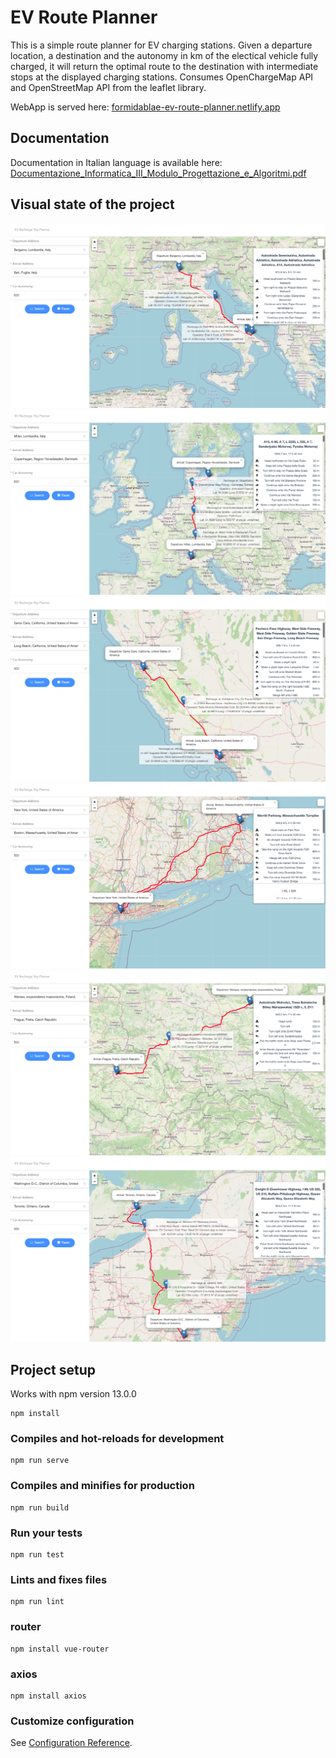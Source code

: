 # EV Route Planner

This is a simple route planner for EV charging stations. Given a departure location, a destination and the autonomy in km of the electical vehicle fully charged, it will return the optimal route to the destination with intermediate stops at the displayed charging stations. Consumes OpenChargeMap API and OpenStreetMap API from the leaflet library.

WebApp is served here: [formidablae-ev-route-planner.netlify.app](https://formidablae-ev-route-planner.netlify.app)

## Documentation

Documentation in Italian language is available here: [Documentazione_Informatica_III_Modulo_Progettazione_e_Algoritmi.pdf](./docs/pdf/Documentazione_Informatica_III_Modulo_Progettazione_e_Algoritmi_Anonimo.pdf)

## Visual state of the project

<img src="./images/screenshot1.png" />
<img src="./images/screenshot2.png" />
<img src="./images/screenshot3.png" />
<img src="./images/screenshot4.png" />
<img src="./images/screenshot5.png" />
<img src="./images/screenshot6.png" />

## Project setup
Works with npm version 13.0.0
```
npm install
```

### Compiles and hot-reloads for development
```
npm run serve
```

### Compiles and minifies for production
```
npm run build
```

### Run your tests
```
npm run test
```

### Lints and fixes files
```
npm run lint
```

### router
```
npm install vue-router
```

### axios
```
npm install axios
```

### Customize configuration
See [Configuration Reference](https://cli.vuejs.org/config/).

